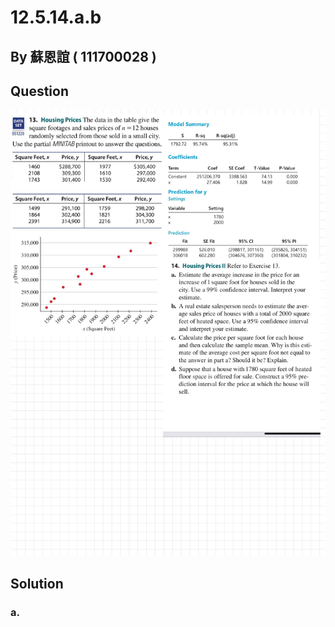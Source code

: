 # 12.5.14.a.b

## By 蘇恩誼 ( 111700028 )

## Question

![image](https://github.com/HWTeng-Course/202402-Statistics/blob/4eb612b02e1e94320fd15fc783dc6937e6336ad3/Images/12.5.14ab.jpg)

## Solution
### a.


